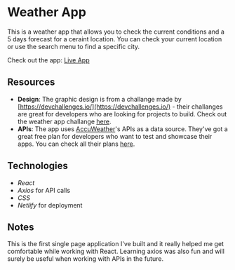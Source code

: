 # Weather App

This is a weather app that allows you to check the current conditions and a 5 days forecast for a ceraint location. You can check your current location or use the search menu to find a specific city.

Check out the app: [Live App](https://nifty-mahavira-f8e545.netlify.app/)

## Resources

- **Design**: The graphic design is from a challange made by [https://devchallenges.io/](https://devchallenges.io/) - their challanges are great for developers who are looking for projects to build. Check out the weather app challange [here](https://devchallenges.io/challenges/mM1UIenRhK808W8qmLWv).
- **APIs**: The app uses [AccuWeather](https://developer.accuweather.com/)'s APIs as a data source. They've got a great free plan for developers who want to test and showcase their apps. You can check all their plans [here](https://developer.accuweather.com/packages).

## Technologies

- *React*
- *Axios* for API calls
- *CSS*
- *Netlify* for deployment 

## Notes

This is the first single page application I've built and it really helped me get comfortable while working with React. Learning axios was also fun and will surely be useful when working with APIs in the future.
